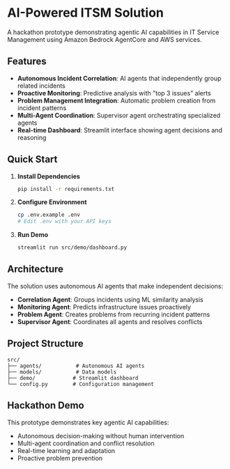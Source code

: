 # AI-Powered ITSM Solution

A hackathon prototype demonstrating agentic AI capabilities in IT Service Management using Amazon Bedrock AgentCore and AWS services.

## Features

- **Autonomous Incident Correlation**: AI agents that independently group related incidents
- **Proactive Monitoring**: Predictive analysis with "top 3 issues" alerts
- **Problem Management Integration**: Automatic problem creation from incident patterns
- **Multi-Agent Coordination**: Supervisor agent orchestrating specialized agents
- **Real-time Dashboard**: Streamlit interface showing agent decisions and reasoning

## Quick Start

1. **Install Dependencies**
   ```bash
   pip install -r requirements.txt
   ```

2. **Configure Environment**
   ```bash
   cp .env.example .env
   # Edit .env with your API keys
   ```

3. **Run Demo**
   ```bash
   streamlit run src/demo/dashboard.py
   ```

## Architecture

The solution uses autonomous AI agents that make independent decisions:

- **Correlation Agent**: Groups incidents using ML similarity analysis
- **Monitoring Agent**: Predicts infrastructure issues proactively  
- **Problem Agent**: Creates problems from recurring incident patterns
- **Supervisor Agent**: Coordinates all agents and resolves conflicts

## Project Structure

```
src/
├── agents/           # Autonomous AI agents
├── models/           # Data models
├── demo/            # Streamlit dashboard
└── config.py        # Configuration management
```

## Hackathon Demo

This prototype demonstrates key agentic AI capabilities:
- Autonomous decision-making without human intervention
- Multi-agent coordination and conflict resolution
- Real-time learning and adaptation
- Proactive problem prevention